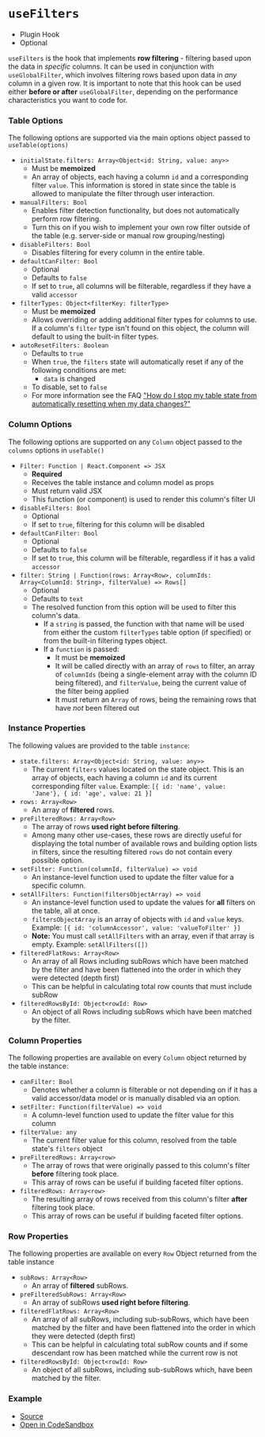 # `useFilters`

- Plugin Hook
- Optional

`useFilters` is the hook that implements **row filtering** - filtering based upon the data in _specific_ columns. It can be used in conjunction with `useGlobalFilter`, which involves filtering rows based upon data in _any_ column in a given row. It is important to note that this hook can be used either **before or after** `useGlobalFilter`, depending on the performance characteristics you want to code for.

### Table Options

The following options are supported via the main options object passed to `useTable(options)`

- `initialState.filters: Array<Object<id: String, value: any>>`
  - Must be **memoized**
  - An array of objects, each having a column `id` and a corresponding filter `value`. This information is stored in state since the table is allowed to manipulate the filter through user interaction.
- `manualFilters: Bool`
  - Enables filter detection functionality, but does not automatically perform row filtering.
  - Turn this on if you wish to implement your own row filter outside of the table (e.g. server-side or manual row grouping/nesting)
- `disableFilters: Bool`
  - Disables filtering for every column in the entire table.
- `defaultCanFilter: Bool`
  - Optional
  - Defaults to `false`
  - If set to `true`, all columns will be filterable, regardless if they have a valid `accessor`
- `filterTypes: Object<filterKey: filterType>`
  - Must be **memoized**
  - Allows overriding or adding additional filter types for columns to use. If a column's `filter` type isn't found on this object, the column will default to using the built-in filter types.
- `autoResetFilters: Boolean`
  - Defaults to `true`
  - When `true`, the `filters` state will automatically reset if any of the following conditions are met:
    - `data` is changed
  - To disable, set to `false`
  - For more information see the FAQ ["How do I stop my table state from automatically resetting when my data changes?"](../faq#how-do-i-stop-my-table-state-from-automatically-resetting-when-my-data-changes)

### Column Options

The following options are supported on any `Column` object passed to the `columns` options in `useTable()`

- `Filter: Function | React.Component => JSX`
  - **Required**
  - Receives the table instance and column model as props
  - Must return valid JSX
  - This function (or component) is used to render this column's filter UI
- `disableFilters: Bool`
  - Optional
  - If set to `true`, filtering for this column will be disabled
- `defaultCanFilter: Bool`
  - Optional
  - Defaults to `false`
  - If set to `true`, this column will be filterable, regardless if it has a valid `accessor`
- `filter: String | Function(rows: Array<Row>, columnIds: Array<ColumnId: String>, filterValue) => Rows[]`
  - Optional
  - Defaults to `text`
  - The resolved function from this option will be used to filter this column's data.
    - If a `string` is passed, the function with that name will be used from either the custom `filterTypes` table option (if specified) or from the built-in filtering types object.
    - If a `function` is passed:
      - It must be **memoized**
      - It will be called directly with an array of `rows` to filter, an array of `columnIds` (being a single-element array with the column ID being filtered), and `filterValue`, being the current value of the filter being applied
      - It must return an `Array` of rows, being the remaining rows that have _not_ been filtered out

### Instance Properties

The following values are provided to the table `instance`:

- `state.filters: Array<Object<id: String, value: any>>`
  - The current `filters` values located on the state object. This is an array of objects, each having a column `id` and its current corresponding filter `value`. Example: `[{ id: 'name', value: 'Jane'}, { id: 'age', value: 21 }]`
- `rows: Array<Row>`
  - An array of **filtered** rows.
- `preFilteredRows: Array<Row>`
  - The array of rows **used right before filtering**.
  - Among many other use-cases, these rows are directly useful for displaying the total number of available rows and building option lists in filters, since the resulting filtered `rows` do not contain every possible option.
- `setFilter: Function(columnId, filterValue) => void`
  - An instance-level function used to update the filter value for a specific column.
- `setAllFilters: Function(filtersObjectArray) => void`
  - An instance-level function used to update the values for **all** filters on the table, all at once.
  - `filtersObjectArray` is an array of objects with `id` and `value` keys. Example: `[{ id: 'columnAccessor', value: 'valueToFilter' }]`
  - **Note:** You must call `setAllFilters` with an array, even if that array is empty. Example: `setAllFilters([])`
- `filteredFlatRows: Array<Row>`
  - An array of all Rows including subRows which have been matched by the filter and have been flattened into the order in which they were detected (depth first)
  - This can be helpful in calculating total row counts that must include subRow
- `filteredRowsById: Object<rowId: Row>`
  - An object of all Rows including subRows which have been matched by the filter.

### Column Properties

The following properties are available on every `Column` object returned by the table instance:

- `canFilter: Bool`
  - Denotes whether a column is filterable or not depending on if it has a valid accessor/data model or is manually disabled via an option.
- `setFilter: Function(filterValue) => void`
  - A column-level function used to update the filter value for this column
- `filterValue: any`
  - The current filter value for this column, resolved from the table state's `filters` object
- `preFilteredRows: Array<row>`
  - The array of rows that were originally passed to this column's filter **before** filtering took place.
  - This array of rows can be useful if building faceted filter options.
- `filteredRows: Array<row>`
  - The resulting array of rows received from this column's filter **after** filtering took place.
  - This array of rows can be useful if building faceted filter options.

### Row Properties

The following properties are available on every `Row` Object returned from the table instance

- `subRows: Array<Row>`
  - An array of **filtered** subRows.
- `preFilteredSubRows: Array<Row>`
  - An array of subRows **used right before filtering**.
- `filteredFlatRows: Array<Row>`
  - An array of all subRows, including sub-subRows, which have been matched by the filter and have been flattened into the order in which they were detected (depth first)
  - This can be helpful in calculating total subRow counts and if some descendant row has been matched while the current row is not
- `filteredRowsById: Object<rowId: Row>`
  - An object of all subRows, including sub-subRows which, have been matched by the filter.

### Example

- [Source](https://github.com/tannerlinsley/react-table/tree/master/examples/filtering)
- [Open in CodeSandbox](https://codesandbox.io/s/github/tannerlinsley/react-table/tree/master/examples/filtering)
